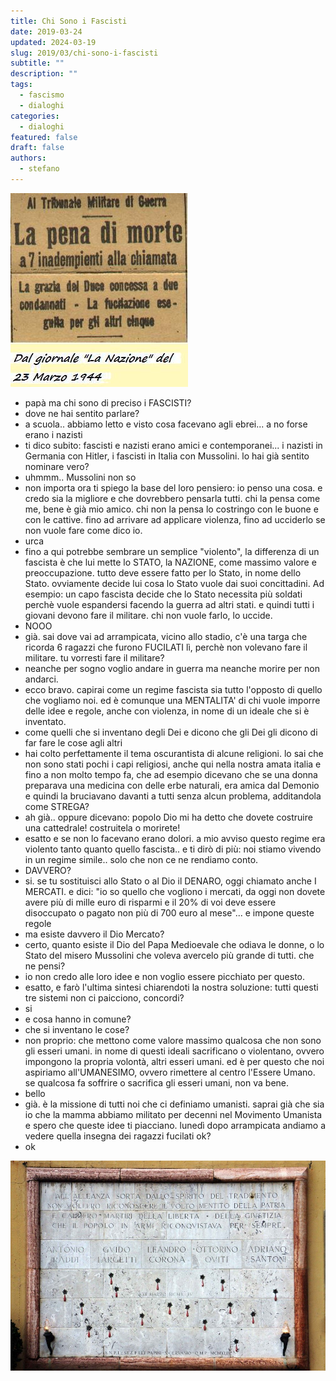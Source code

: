 ```yaml
---
title: Chi Sono i Fascisti
date: 2019-03-24
updated: 2024-03-19
slug: 2019/03/chi-sono-i-fascisti
subtitle: ""
description: ""
tags:
  - fascismo
  - dialoghi
categories:
  - dialoghi
featured: false
draft: false
authors:
  - stefano
---
```

![](../../../assets/img/post/2019/cartello_pena_morte_1944.jpg)

- papà ma chi sono di preciso i FASCISTI?
- dove ne hai sentito parlare?
- a scuola.. abbiamo letto e visto cosa facevano agli ebrei... a no forse erano i nazisti
- ti dico subito: fascisti e nazisti erano amici e contemporanei... i nazisti in Germania con Hitler, i fascisti in Italia con Mussolini. lo hai già sentito nominare vero?
- uhmmm.. Mussolini non so
- non importa ora ti spiego la base del loro pensiero:
io penso una cosa. e credo sia la migliore e che dovrebbero pensarla tutti. chi la pensa come me, bene è già mio amico. chi non la pensa lo costringo con le buone e con le cattive. fino ad arrivare ad applicare violenza, fino ad ucciderlo se non vuole fare come dico io.
- urca
- fino a qui potrebbe sembrare un semplice "violento", la differenza di un fascista è che lui mette lo STATO, la NAZIONE, come massimo valore e preoccupazione. tutto deve essere fatto per lo Stato, in nome dello Stato. ovviamente decide lui cosa lo Stato vuole dai suoi concittadini.
Ad esempio: un capo fascista decide che lo Stato necessita più soldati perchè vuole espandersi facendo la guerra ad altri stati. e quindi tutti i giovani devono fare il militare. chi non vuole farlo, lo uccide.
- NOOO
- già. sai dove vai ad arrampicata, vicino allo stadio, c'è una targa che ricorda 6 ragazzi che furono FUCILATI lì, perchè non volevano fare il militare. tu vorresti fare il militare?
- neanche per sogno voglio andare in guerra ma neanche morire per non andarci.
- ecco bravo. capirai come un regime fascista sia tutto l'opposto di quello che vogliamo noi. ed è comunque una MENTALITA' di chi vuole imporre delle idee e regole, anche con violenza, in nome di un ideale che si è inventato.
- come quelli che si inventano degli Dei e dicono che gli Dei gli dicono di far fare le cose agli altri
- hai colto perfettamente il tema oscurantista di alcune religioni.
lo sai che non sono stati pochi i capi religiosi, anche qui nella nostra amata italia e fino a non molto tempo fa, che ad esempio dicevano che se una donna preparava una medicina con delle erbe naturali, era amica dal Demonio e quindi la bruciavano davanti a tutti senza alcun problema, additandola come STREGA?
- ah già.. oppure dicevano: popolo Dio mi ha detto che dovete costruire una cattedrale! costruitela o morirete!
- esatto e se non lo facevano erano dolori. a mio avviso questo regime era violento tanto quanto quello fascista.. e ti dirò di più: noi stiamo vivendo in un regime simile.. solo che non ce ne rendiamo conto.
- DAVVERO?
- si. se tu sostituisci allo Stato o al Dio il DENARO, oggi chiamato anche I MERCATI. e dici: "io so quello che vogliono i mercati, da oggi non dovete avere più di mille euro di risparmi e il 20% di voi deve essere disoccupato o pagato non più di 700 euro al mese"... e impone queste regole
- ma esiste davvero il Dio Mercato?
- certo, quanto esiste il Dio del Papa Medioevale che odiava le donne, o lo Stato del misero Mussolini che voleva avercelo più grande di tutti. che ne pensi?
- io non credo alle loro idee e non voglio essere picchiato per questo.
- esatto, e farò l'ultima sintesi chiarendoti la nostra soluzione: tutti questi tre sistemi non ci paicciono, concordi?
- si
- e cosa hanno in comune?
- che si inventano le cose?
- non proprio: che mettono come valore massimo qualcosa che non sono gli esseri umani. in nome di questi ideali sacrificano o violentano, ovvero impongono la propria volontà, altri esseri umani.
ed è per questo che noi aspiriamo all'UMANESIMO, ovvero rimettere al centro l'Essere Umano. se qualcosa fa soffrire o sacrifica gli esseri umani, non va bene.
- bello
- già. è la missione di tutti noi che ci definiamo umanisti. saprai già che sia io che la mamma abbiamo militato per decenni nel Movimento Umanista e spero che queste idee ti piacciano. lunedì dopo arrampicata andiamo a vedere quella insegna dei ragazzi fucilati ok?
- ok

![](../../../assets/img/post/2019/cartello_pena_morte_1944_targa.jpg)
